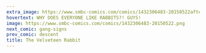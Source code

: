 ```yaml
---
extra_image: https://www.smbc-comics.com/comics/1432306483-20150522after.png
hovertext: WHY DOES EVERYONE LIKE RABBITS?! GUYS!
image: https://www.smbc-comics.com/comics/1432306483-20150522.png
next_comic: gang-signs
prev_comic: descent
title: The Velveteen Rabbit
---
```


